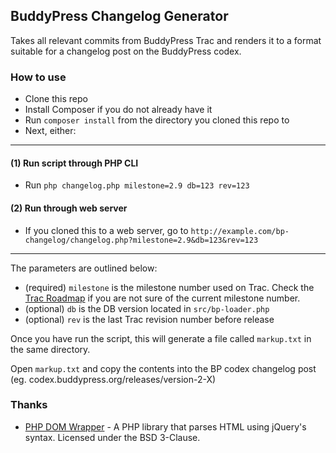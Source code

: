 ## BuddyPress Changelog Generator

Takes all relevant commits from BuddyPress Trac and renders it to a format suitable for a changelog post on the BuddyPress codex.

### How to use

- Clone this repo
- Install Composer if you do not already have it
- Run `composer install` from the directory you cloned this repo to
- Next, either:
----

#### (1) Run script through PHP CLI
  - Run `php changelog.php milestone=2.9 db=123 rev=123`

#### (2) Run through web server
  - If you cloned this to a web server, go to `http://example.com/bp-changelog/changelog.php?milestone=2.9&db=123&rev=123`

----

The parameters are outlined below:
- (required) `milestone` is the milestone number used on Trac.  Check the [Trac Roadmap](https://buddypress.trac.wordpress.org/roadmap) if you are not sure of the current milestone number.
- (optional) `db` is the DB version located in `src/bp-loader.php`
- (optional) `rev` is the last Trac revision number before release

Once you have run the script, this will generate a file called `markup.txt` in the same directory.

Open `markup.txt` and copy the contents into the BP codex changelog post (eg. codex.buddypress.org/releases/version-2-X)

### Thanks
  - [PHP DOM Wrapper](https://github.com/scotteh/php-dom-wrapper) - A PHP library that parses HTML using jQuery's syntax.  Licensed under the BSD 3-Clause.